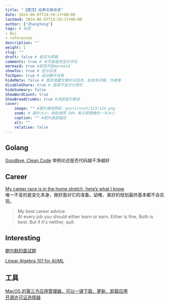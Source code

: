 ```yaml
---
title: "【置顶】经典文章收录"
date: 2024-06-07T14:59:17+08:00
lastmod: 2024-06-07T14:59:17+08:00
author: ["ZhangYong"]
tags: # 标签
- ALL
- references
description: ""
weight: 1
slug: ""
draft: false # 是否为草稿
comments: true # 本页面是否显示评论
mermaid: true #是否开启mermaid
showToc: true # 显示目录
TocOpen: true # 自动展开目录
hideMeta: false # 是否隐藏文章的元信息，如发布日期、作者等
disableShare: true # 底部不显示分享栏
hideSummary: false
ShowWordCount: true
ShowBreadCrumbs: true #顶部显示路径
cover:
    image: "" #图片路径例如：posts/tech/123/123.png
    zoom: # 图片大小，例如填写 50% 表示原图像的一半大小
    caption: "" #图片底部描述
    alt: ""
    relative: false
---
```


## Golang

[Goodbye, Clean Code](https://overreacted.io/goodbye-clean-code/) 举例论述是否代码越干净越好


## Career

[My career race is in the home stretch, here’s what I know](https://www.ft.com/content/ff58f701-fadf-43bb-a5e7-e4ebcf2bf6a9)    
唯一不变的是变化本身，做好面对它的准备。幼稚、美好的规划最终基本都不会实现。

> My best career advice:      
At every job you should either learn or earn. Either is fine, Both is best. But if it's neither, quit.

## Interesting

[鲍尔默的面试题](https://blog.jgc.org/2024/09/steve-ballmers-binary-search-interview.html)

[Linear Algebra 101 for AI/ML](https://www.trybackprop.com/blog/linalg101/part_1_vectors_matrices_operations)

## 工具
[MacOS 的第三方应用管理器，可以一键下载、更新、卸载应用](https://aerolite.dev/applite/index.html)           
[开源许可证选择器](https://open-source-license-chooser.toolsnav.top/zh/)